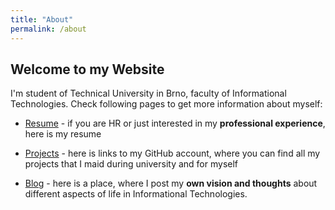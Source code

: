 ```yaml
---
title: "About"
permalink: /about
---
```

## Welcome to my Website
I'm student of Technical University in Brno, faculty of Informational
Technologies. Check following pages to get more information about
myself:
+ [Resume](/resume) - if you are HR or just interested in my
**professional experience**, here is my resume

+ [Projects](https://github.com/x00Pavel?tab=repositories) - here is links to my GitHub account, where you can find
all my projects that I maid during university and for myself

+ [Blog](/blog) - here is a place, where I post my **own vision and thoughts**
about different aspects of life in Informational Technologies.
